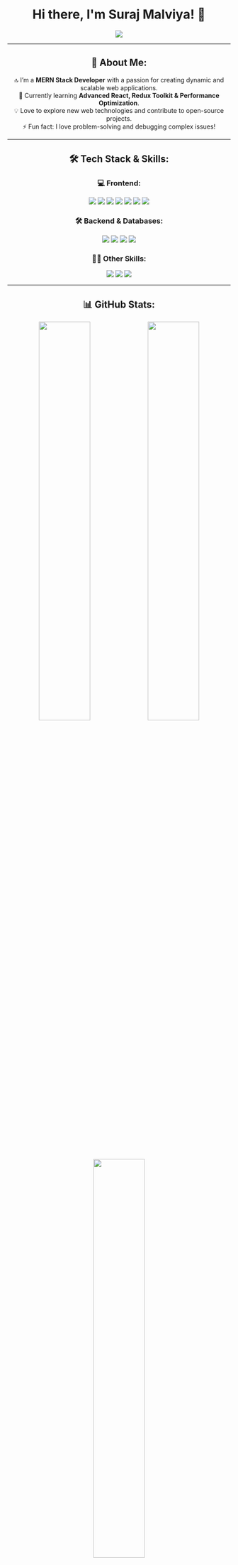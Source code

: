<h1 align="center">Hi there, I'm Suraj Malviya! 👋</h1>

<p align="center">
  <img src="https://readme-typing-svg.herokuapp.com?font=Fira+Code&size=22&pause=1000&color=00FFFF&width=600&lines=MERN+Stack+Developer;Passionate+about+Web+Development;Building+Scalable+and+Efficient+Apps" />
</p>

---

<h2 align="center">🚀 About Me:</h2>
<p align="center">
  🔝 I’m a <b>MERN Stack Developer</b> with a passion for creating dynamic and scalable web applications. <br />
  🌱 Currently learning <b>Advanced React, Redux Toolkit & Performance Optimization</b>. <br />
  💡 Love to explore new web technologies and contribute to open-source projects. <br />
  ⚡ Fun fact: I love problem-solving and debugging complex issues!
</p>

---

<h2 align="center">🛠️ Tech Stack & Skills:</h2>

<h3 align="center">💻 Frontend:</h3>
<p align="center">
  <img src="https://img.shields.io/badge/HTML5-%23E34F26.svg?style=for-the-badge&logo=html5&logoColor=white" />
  <img src="https://img.shields.io/badge/CSS3-%231572B6.svg?style=for-the-badge&logo=css3&logoColor=white" />
  <img src="https://img.shields.io/badge/JavaScript-%23F7DF1E.svg?style=for-the-badge&logo=javascript&logoColor=black" />
  <img src="https://img.shields.io/badge/React-%2361DAFB.svg?style=for-the-badge&logo=react&logoColor=black" />
  <img src="https://img.shields.io/badge/Redux%20Toolkit-%23764ABC.svg?style=for-the-badge&logo=redux&logoColor=white" />
  <img src="https://img.shields.io/badge/TailwindCSS-%2306B6D4.svg?style=for-the-badge&logo=tailwind-css&logoColor=white" />
  <img src="https://img.shields.io/badge/Bootstrap-%237952B3.svg?style=for-the-badge&logo=bootstrap&logoColor=white" />
</p>

<h3 align="center">🛠️ Backend & Databases:</h3>
<p align="center">
  <img src="https://img.shields.io/badge/Node.js-%23339933.svg?style=for-the-badge&logo=node.js&logoColor=white" />
  <img src="https://img.shields.io/badge/Express.js-%23000000.svg?style=for-the-badge&logo=express&logoColor=white" />
  <img src="https://img.shields.io/badge/MongoDB-%2347A248.svg?style=for-the-badge&logo=mongodb&logoColor=white" />
  <img src="https://img.shields.io/badge/MySQL-%234479A1.svg?style=for-the-badge&logo=mysql&logoColor=white" />
</p>

<h3 align="center">👨‍💻 Other Skills:</h3>
<p align="center">
  <img src="https://img.shields.io/badge/Java-%23007396.svg?style=for-the-badge&logo=java&logoColor=white" />
  <img src="https://img.shields.io/badge/GitHub-%23181717.svg?style=for-the-badge&logo=github&logoColor=white" />
  <img src="https://img.shields.io/badge/VS%20Code-%23007ACC.svg?style=for-the-badge&logo=visual-studio-code&logoColor=white" />
</p>

---

<h2 align="center">📊 GitHub Stats:</h2>
<p align="center">
  <img src="https://github-readme-stats.vercel.app/api?username=suraj9668&show_icons=true&theme=radical" width="48%" />
  <img src="https://github-readme-streak-stats.herokuapp.com/?user=suraj9668&theme=radical" width="48%" />
</p>

<p align="center">
  <img src="https://github-readme-stats.vercel.app/api/top-langs/?username=suraj9668&layout=compact&theme=radical" width="48%" />
</p>

---

<h2 align="center">🤝 Let's Connect:</h2>
<p align="center">
  <a href="https://github.com/suraj9668"><img src="https://img.shields.io/badge/GitHub-%23181717.svg?style=for-the-badge&logo=github&logoColor=white" /></a>
  <a href="https://www.linkedin.com/in/your-profile"><img src="https://img.shields.io/badge/LinkedIn-%230077B5.svg?style=for-the-badge&logo=linkedin&logoColor=white" /></a>
</p>

---

<p align="center">🔥 <i>"Code. Debug. Repeat. Keep Building!"</i> 🚀</p>
